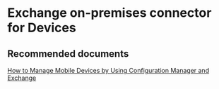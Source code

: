 <properties
	pageTitle="Exchange on-premises connector for Devices "
	description="Exchange on-premises connector for Devices "
	service="microsoft.intune"
	resource="intune"
	authors="mackie1604"
	displayOrder=""
	selfHelpType="generic"
	supportTopicIds="32435298"
	resourceTags=""
	productPesIds="15584"
	cloudEnvironments="public"
/>

# Exchange on-premises connector for Devices 

## **Recommended documents**

[How to Manage Mobile Devices by Using Configuration Manager and Exchange](https://technet.microsoft.com/library/gg682001.aspx)<br>



